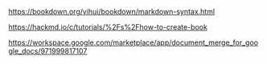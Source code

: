https://bookdown.org/yihui/bookdown/markdown-syntax.html

https://hackmd.io/c/tutorials/%2Fs%2Fhow-to-create-book

https://workspace.google.com/marketplace/app/document_merge_for_google_docs/971999817107